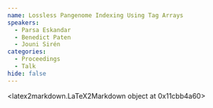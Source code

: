 ```yaml
---
name: Lossless Pangenome Indexing Using Tag Arrays
speakers:
  - Parsa Eskandar
  - Benedict Paten
  - Jouni Sirén
categories:
  - Proceedings
  - Talk
hide: false
---
```


<latex2markdown.LaTeX2Markdown object at 0x11cbb4a60>